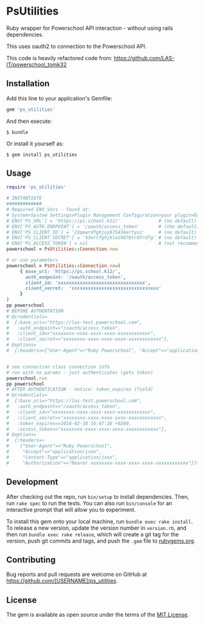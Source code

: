 # PsUtilities

Ruby wrapper for Powerschool API interaction - without using rails dependencies.

This uses oauth2 to connection to the Powerschool API.

This code is heavily refactored code from: https://github.com/LAS-IT/powerschool_tomk32

## Installation

Add this line to your application's Gemfile:

```ruby
gem 'ps_utilities'
```

And then execute:

    $ bundle

Or install it yourself as:

    $ gem install ps_utilities

## Usage

```ruby
require 'ps_utilities'

# INSTANTIATE
#############
# Required ENV_Vars - found at:
# System>System Settings>Plugin Management Configuration>your plugin>Data_Provider_Configuration
# ENV['PS_URL'] = 'https://ps.school.k12/'              # (no default)
# ENV['PS_AUTH_ENDPOINT'] = '/oauth/access_token'       # (the default)
# ENV['PS_CLIENT_ID'] = '23qewrdfghjuy675434ertyui'     # (no default)
# ENV['PS_CLIENT_SECRET'] = '43ertfghjkloi9876trdfrdfg' # (no default)
# ENV['PS_ACCESS_TOKEN'] = nil                          # (not recommended)
powerschool = PsUtilities::Connection.new

# or use parameters
powerschool = PsUtilities::Connection.new(
     { base_uri: 'https://ps.school.k12/',
       auth_endpoint: '/oauth/access_token',
       client_id: 'xxxxxxxxxxxxxxxxxxxxxxxxxxxxxxxx',
       client_secret:  'xxxxxxxxxxxxxxxxxxxxxxxxxxxxxxxx'
     }
)
pp powerschool
# BEFORE AUTHENTATION
# @credentials=
#  {:base_uri=>"https://las-test.powerschool.com",
#   :auth_endpoint=>"/oauth/access_token",
#   :client_id=>"xxxxxxxx-xxxx-xxxx-xxxx-xxxxxxxxxxxx",
#   :client_secret=>"xxxxxxxx-xxxx-xxxx-xxxx-xxxxxxxxxxxx"},
# @options=
#  {:headers=>{"User-Agent"=>"Ruby Powerschool", "Accept"=>"application/json", "Content-Type"=>"application/json"}}>


# see connection class connection info
# run with no params - just authenticates (gets token)
powerschool.run
pp powerschool
# AFTER AUTHENTICATION - notice: token_expires (field)
# @credentials=
#  {:base_uri=>"https://las-test.powerschool.com",
#   :auth_endpoint=>"/oauth/access_token",
#   :client_id=>"xxxxxxxx-xxxx-xxxx-xxxx-xxxxxxxxxxxx",
#   :client_secret=>"xxxxxxxx-xxxx-xxxx-xxxx-xxxxxxxxxxxx",
#   :token_expires=>2018-02-18 16:47:28 +0200,
#   :access_token=>"xxxxxxxx-xxxx-xxxx-xxxx-xxxxxxxxxxxx"},
# @options=
#  {:headers=>
#    {"User-Agent"=>"Ruby Powerschool",
#     "Accept"=>"application/json",
#     "Content-Type"=>"application/json",
#     "Authorization"=>"Bearer xxxxxxxx-xxxx-xxxx-xxxx-xxxxxxxxxxxx"}}>

```

## Development

After checking out the repo, run `bin/setup` to install dependencies. Then, run `rake spec` to run the tests. You can also run `bin/console` for an interactive prompt that will allow you to experiment.

To install this gem onto your local machine, run `bundle exec rake install`. To release a new version, update the version number in `version.rb`, and then run `bundle exec rake release`, which will create a git tag for the version, push git commits and tags, and push the `.gem` file to [rubygems.org](https://rubygems.org).

## Contributing

Bug reports and pull requests are welcome on GitHub at https://github.com/[USERNAME]/ps_utilities.

## License

The gem is available as open source under the terms of the [MIT License](https://opensource.org/licenses/MIT).
